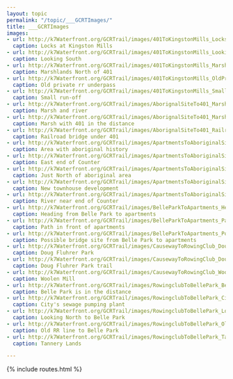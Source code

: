```yaml
---
layout: topic
permalink: "/topic/___GCRTImages/"
title: ___GCRTImages
images:
- url: http://k7Waterfront.org/GCRTrail/images/401ToKingstonMills_LocksAtKingstonMills.jpg
  caption: Locks at Kingston Mills
- url: http://k7Waterfront.org/GCRTrail/images/401ToKingstonMills_LookingSouth.jpg
  caption: Looking South
- url: http://k7Waterfront.org/GCRTrail/images/401ToKingstonMills_MarshlandsNorthOf401.jpg
  caption: Marshlands North of 401
- url: http://k7Waterfront.org/GCRTrail/images/401ToKingstonMills_OldPrivateRrUnderpass.jpg
  caption: Old private rr underpass
- url: http://k7Waterfront.org/GCRTrail/images/401ToKingstonMills_SmallRun-Off.jpg
  caption: Small run-off
- url: http://k7Waterfront.org/GCRTrail/images/AborignalSiteTo401_MarshAndRiver.jpg
  caption: Marsh and river
- url: http://k7Waterfront.org/GCRTrail/images/AborignalSiteTo401_MarshWith401InTheDistance.jpg
  caption: Marsh with 401 in the distance
- url: http://k7Waterfront.org/GCRTrail/images/AborignalSiteTo401_RailroadBridgeUnder401.jpg
  caption: Railroad bridge under 401
- url: http://k7Waterfront.org/GCRTrail/images/ApartmentsToAboriginalSite_AreaWithAboriginalHistory.jpg
  caption: Area with aboriginal history
- url: http://k7Waterfront.org/GCRTrail/images/ApartmentsToAboriginalSite_EastEndOfCounter.jpg
  caption: East end of Counter
- url: http://k7Waterfront.org/GCRTrail/images/ApartmentsToAboriginalSite_JustNorthOfAboriginalArea.jpg
  caption: Just North of aboriginal area
- url: http://k7Waterfront.org/GCRTrail/images/ApartmentsToAboriginalSite_NewTownhouseDevelopment.jpg
  caption: New townhouse development
- url: http://k7Waterfront.org/GCRTrail/images/ApartmentsToAboriginalSite_RiverNearEndOfCounter.jpg
  caption: River near end of Counter
- url: http://k7Waterfront.org/GCRTrail/images/BelleParkToApartments_HeadingFromBelleParkToApartments.jpg
  caption: Heading from Belle Park to apartments
- url: http://k7Waterfront.org/GCRTrail/images/BelleParkToApartments_PathInFrontOfApartments.jpg
  caption: Path in front of apartments
- url: http://k7Waterfront.org/GCRTrail/images/BelleParkToApartments_PossibleBridgeSiteFromBelleParkToApartments.jpg
  caption: Possible bridge site from Belle Park to apartments
- url: http://k7Waterfront.org/GCRTrail/images/CausewayToRowingClub_DougFluhrerPark.jpg
  caption: Doug Fluhrer Park
- url: http://k7Waterfront.org/GCRTrail/images/CausewayToRowingClub_DougFluhrerParkTrail.jpg
  caption: Doug Fluhrer Park trail
- url: http://k7Waterfront.org/GCRTrail/images/CausewayToRowingClub_WoolenMill.jpg
  caption: Woolen Mill
- url: http://k7Waterfront.org/GCRTrail/images/RowingclubToBellePark_BelleParkIsInTheDistance.jpg
  caption: Belle Park is in the distance
- url: http://k7Waterfront.org/GCRTrail/images/RowingclubToBellePark_City'sSewagePumpingPlant.jpg
  caption: City's sewage pumping plant
- url: http://k7Waterfront.org/GCRTrail/images/RowingclubToBellePark_LookingNorthToBellePark.jpg
  caption: Looking North to Belle Park
- url: http://k7Waterfront.org/GCRTrail/images/RowingclubToBellePark_OldRrLineToBellePark.jpg
  caption: Old RR line to Belle Park
- url: http://k7Waterfront.org/GCRTrail/images/RowingclubToBellePark_TanneryLands.jpg
  caption: Tannery Lands

---
```



























{% include routes.html %}
